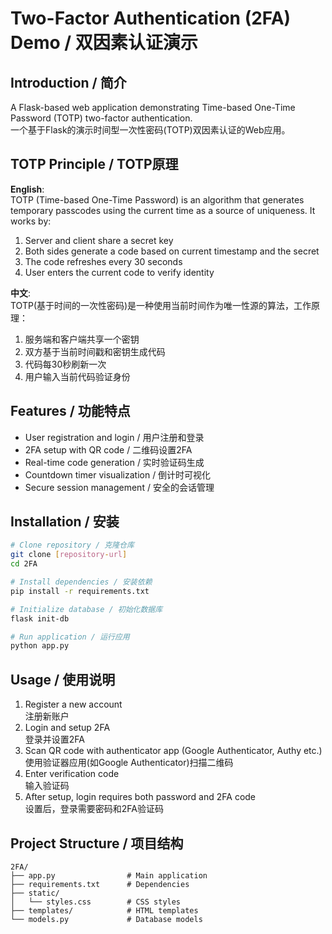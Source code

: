 # Two-Factor Authentication (2FA) Demo / 双因素认证演示

## Introduction / 简介

A Flask-based web application demonstrating Time-based One-Time Password (TOTP) two-factor authentication.  
一个基于Flask的演示时间型一次性密码(TOTP)双因素认证的Web应用。

## TOTP Principle / TOTP原理

**English**:  
TOTP (Time-based One-Time Password) is an algorithm that generates temporary passcodes using the current time as a source of uniqueness. It works by:
1. Server and client share a secret key
2. Both sides generate a code based on current timestamp and the secret
3. The code refreshes every 30 seconds
4. User enters the current code to verify identity

**中文**:  
TOTP(基于时间的一次性密码)是一种使用当前时间作为唯一性源的算法，工作原理：
1. 服务端和客户端共享一个密钥
2. 双方基于当前时间戳和密钥生成代码
3. 代码每30秒刷新一次
4. 用户输入当前代码验证身份

## Features / 功能特点

- User registration and login / 用户注册和登录
- 2FA setup with QR code / 二维码设置2FA
- Real-time code generation / 实时验证码生成
- Countdown timer visualization / 倒计时可视化
- Secure session management / 安全的会话管理

## Installation / 安装

```bash
# Clone repository / 克隆仓库
git clone [repository-url]
cd 2FA

# Install dependencies / 安装依赖
pip install -r requirements.txt

# Initialize database / 初始化数据库
flask init-db

# Run application / 运行应用
python app.py
```

## Usage / 使用说明

1. Register a new account  
   注册新账户
2. Login and setup 2FA  
   登录并设置2FA
3. Scan QR code with authenticator app (Google Authenticator, Authy etc.)  
   使用验证器应用(如Google Authenticator)扫描二维码
4. Enter verification code  
   输入验证码
5. After setup, login requires both password and 2FA code  
   设置后，登录需要密码和2FA验证码

## Project Structure / 项目结构

```
2FA/
├── app.py                # Main application
├── requirements.txt      # Dependencies
├── static/
│   └── styles.css        # CSS styles
├── templates/            # HTML templates
└── models.py             # Database models
